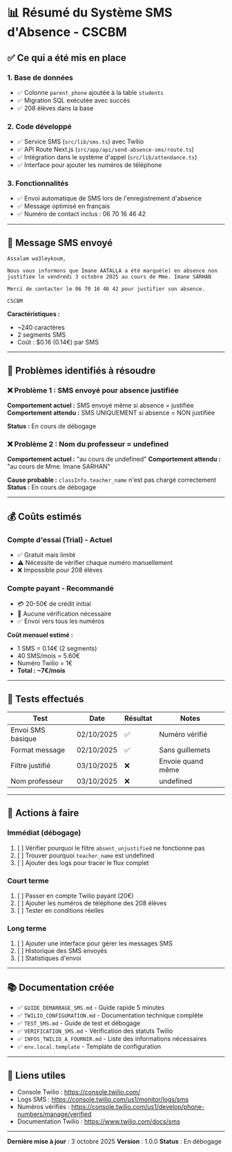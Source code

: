 # 📊 Résumé du Système SMS d'Absence - CSCBM

## ✅ Ce qui a été mis en place

### 1. Base de données
- ✅ Colonne `parent_phone` ajoutée à la table `students`
- ✅ Migration SQL exécutée avec succès
- ✅ 208 élèves dans la base

### 2. Code développé
- ✅ Service SMS (`src/lib/sms.ts`) avec Twilio
- ✅ API Route Next.js (`src/app/api/send-absence-sms/route.ts`)
- ✅ Intégration dans le système d'appel (`src/lib/attendance.ts`)
- ✅ Interface pour ajouter les numéros de téléphone

### 3. Fonctionnalités
- ✅ Envoi automatique de SMS lors de l'enregistrement d'absence
- ✅ Message optimisé en français
- ✅ Numéro de contact inclus : 06 70 16 46 42

---

## 📱 Message SMS envoyé

```
Assalam wa3leykoum,

Nous vous informons que Imane AATALLA a été marqué(e) en absence non 
justifiée le vendredi 3 octobre 2025 au cours de Mme. Imane SARHAN

Merci de contacter le 06 70 16 46 42 pour justifier son absence.

CSCBM
```

**Caractéristiques :**
- ~240 caractères
- 2 segments SMS
- Coût : $0.16 (0.14€) par SMS

---

## 🔧 Problèmes identifiés à résoudre

### ❌ Problème 1 : SMS envoyé pour absence justifiée
**Comportement actuel :** SMS envoyé même si absence = justifiée
**Comportement attendu :** SMS UNIQUEMENT si absence = NON justifiée

**Status :** En cours de débogage

### ❌ Problème 2 : Nom du professeur = undefined
**Comportement actuel :** "au cours de undefined"
**Comportement attendu :** "au cours de Mme. Imane SARHAN"

**Cause probable :** `classInfo.teacher_name` n'est pas chargé correctement
**Status :** En cours de débogage

---

## 💰 Coûts estimés

### Compte d'essai (Trial) - Actuel
- ✅ Gratuit mais limité
- ⚠️ Nécessite de vérifier chaque numéro manuellement
- ❌ Impossible pour 208 élèves

### Compte payant - Recommandé
- 💳 20-50€ de crédit initial
- 📱 Aucune vérification nécessaire
- ✅ Envoi vers tous les numéros

**Coût mensuel estimé :**
- 1 SMS = 0.14€ (2 segments)
- 40 SMS/mois = 5.60€
- Numéro Twilio = 1€
- **Total : ~7€/mois**

---

## 🧪 Tests effectués

| Test | Date | Résultat | Notes |
|------|------|----------|-------|
| Envoi SMS basique | 02/10/2025 | ✅ | Numéro vérifié |
| Format message | 02/10/2025 | ✅ | Sans guillemets |
| Filtre justifié | 03/10/2025 | ❌ | Envoie quand même |
| Nom professeur | 03/10/2025 | ❌ | undefined |

---

## 📝 Actions à faire

### Immédiat (débogage)
1. [ ] Vérifier pourquoi le filtre `absent_unjustified` ne fonctionne pas
2. [ ] Trouver pourquoi `teacher_name` est undefined
3. [ ] Ajouter des logs pour tracer le flux complet

### Court terme
1. [ ] Passer en compte Twilio payant (20€)
2. [ ] Ajouter les numéros de téléphone des 208 élèves
3. [ ] Tester en conditions réelles

### Long terme
1. [ ] Ajouter une interface pour gérer les messages SMS
2. [ ] Historique des SMS envoyés
3. [ ] Statistiques d'envoi

---

## 📚 Documentation créée

- ✅ `GUIDE_DEMARRAGE_SMS.md` - Guide rapide 5 minutes
- ✅ `TWILIO_CONFIGURATION.md` - Documentation technique complète
- ✅ `TEST_SMS.md` - Guide de test et débogage
- ✅ `VERIFICATION_SMS.md` - Vérification des statuts Twilio
- ✅ `INFOS_TWILIO_A_FOURNIR.md` - Liste des informations nécessaires
- ✅ `env.local.template` - Template de configuration

---

## 🔗 Liens utiles

- Console Twilio : https://console.twilio.com/
- Logs SMS : https://console.twilio.com/us1/monitor/logs/sms
- Numéros vérifiés : https://console.twilio.com/us1/develop/phone-numbers/manage/verified
- Documentation Twilio : https://www.twilio.com/docs/sms

---

**Dernière mise à jour** : 3 octobre 2025
**Version** : 1.0.0
**Status** : En débogage


